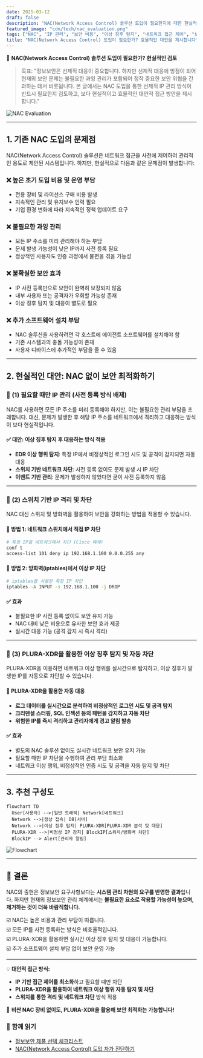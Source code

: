 ```yaml
---
date: 2025-03-12
draft: false
description: "NAC(Network Access Control) 솔루션 도입이 필요한지에 대한 현실적인 검토와 대안적 접근 방식 제안"
featured_image: "cdn/tech/nac_evaluation.png"
tags: ["NAC", "IP 관리", "보안 비용", "이상 징후 탐지", "네트워크 접근 제어", "보안 최적화"]
title: "NAC(Network Access Control) 도입이 필요한가? 효율적인 대안을 제시합니다"
---
```


📖 **NAC(Network Access Control) 솔루션 도입이 필요한가? 현실적인 검토**

> 목표: "정보보안은 선제적 대응이 중요합니다. 하지만 선제적 대응에 방점이 되어 현재의 보안 문제는 불필요한 과잉 관리가 포함되어 정작 중요한 보안 위협을 간과하는 데서 비롯됩니다. 본 글에서는 NAC 도입을 통한 선제적 IP 관리 방식이 반드시 필요한지 검토하고, 보다 현실적이고 효율적인 대안적 접근 방안을 제시합니다."

![NAC Evaluation](https://blog.plura.io/cdn/tech/nac_evaluation.png)
<!--more-->

---

## 1. 기존 NAC 도입의 문제점

NAC(Network Access Control) 솔루션은 네트워크 접근을 사전에 제어하여 관리적인 용도로 제안된 시스템입니다. 하지만, 현실적으로 다음과 같은 문제점이 발생합니다: 

### ❌ **높은 초기 도입 비용 및 운영 부담**
- 전용 장비 및 라이선스 구매 비용 발생
- 지속적인 관리 및 유지보수 인력 필요
- 기업 환경 변화에 따라 지속적인 정책 업데이트 요구

### ❌ **불필요한 과잉 관리**
- 모든 IP 주소를 미리 관리해야 하는 부담
- 문제 발생 가능성이 낮은 IP까지 사전 등록 필요
- 정상적인 사용자도 인증 과정에서 불편을 겪을 가능성

### ❌ **불확실한 보안 효과**
- IP 사전 등록만으로 보안이 완벽히 보장되지 않음
- 내부 사용자 또는 공격자가 우회할 가능성 존재
- 이상 징후 탐지 및 대응이 별도로 필요

### ❌ **추가 소프트웨어 설치 부담**
- NAC 솔루션을 사용하려면 각 호스트에 에이전트 소프트웨어를 설치해야 함
- 기존 시스템과의 충돌 가능성이 존재
- 사용자 디바이스에 추가적인 부담을 줄 수 있음

---

## 2. 현실적인 대안: NAC 없이 보안 최적화하기

### 📌 **(1) 필요할 때만 IP 관리 (사전 등록 방식 배제)**
NAC를 사용하면 모든 IP 주소를 미리 등록해야 하지만, 이는 불필요한 관리 부담을 초래합니다. 대신, 문제가 발생한 후 해당 IP 주소를 네트워크에서 격리하고 대응하는 방식이 보다 현실적입니다.

#### ✅ **대안: 이상 징후 탐지 후 대응하는 방식 적용**
- **EDR 이상 행위 탐지**: 특정 IP에서 비정상적인 로그인 시도 및 공격이 감지되면 자동 대응
- **스위치 기반 네트워크 차단**: 사전 등록 없이도 문제 발생 시 IP 차단
- **이벤트 기반 관리**: 문제가 발생하지 않았다면 굳이 사전 등록하지 않음

---

### 📌 **(2) 스위치 기반 IP 격리 및 차단**
NAC 대신 스위치 및 방화벽을 활용하여 보안을 강화하는 방법을 적용할 수 있습니다.

#### 🔹 **방법 1: 네트워크 스위치에서 직접 IP 차단**

```bash
# 특정 IP를 네트워크에서 차단 (Cisco 예제)
conf t
access-list 101 deny ip 192.168.1.100 0.0.0.255 any
```

#### 🔹 **방법 2: 방화벽(iptables)에서 이상 IP 차단**

```bash
# iptables를 사용한 특정 IP 차단
iptables -A INPUT -s 192.168.1.100 -j DROP
```

#### ✅ **효과**
- 불필요한 IP 사전 등록 없이도 보안 유지 가능
- NAC 대비 낮은 비용으로 유사한 보안 효과 제공
- 실시간 대응 가능 (공격 감지 시 즉시 격리)

---

### 📌 **(3) PLURA-XDR을 활용한 이상 징후 탐지 및 자동 차단**
PLURA-XDR을 이용하면 네트워크 이상 행위를 실시간으로 탐지하고, 이상 징후가 발생한 IP를 자동으로 차단할 수 있습니다.

#### 🔹 **PLURA-XDR을 활용한 자동 대응**
- **로그 데이터를 실시간으로 분석하여 비정상적인 로그인 시도 및 공격 탐지**
- **크리덴셜 스터핑, SQL 인젝션 등의 패턴을 감지하고 자동 차단**
- **위험한 IP를 즉시 격리하고 관리자에게 경고 알림 발송**

#### ✅ **효과**
- 별도의 NAC 솔루션 없이도 실시간 네트워크 보안 유지 가능
- 필요할 때만 IP 차단을 수행하여 관리 부담 최소화
- 네트워크 이상 행위, 비정상적인 인증 시도 및 공격을 자동 탐지 및 차단

---

## 3. 추천 구성도

```mermaid
flowchart TD
  User[사용자] -->|일반 트래픽| Network[네트워크]
  Network -->|정상 접속| DB[서버]
  Network -->|이상 징후 탐지| PLURA-XDR[PLURA-XDR 분석 및 대응]
  PLURA-XDR -->|비정상 IP 감지| BlockIP[스위치/방화벽 차단]
  BlockIP --> Alert[관리자 알림]
```

![Flowchart](https://blog.plura.io/cdn/tech/nac_evaluation-2.png)

---

## 📌 결론

NAC의 출현은 정보보안 요구사항보다는 **시스템 관리 차원의 요구를 반영한 결과**입니다. 하지만 현재의 정보보안 관리 체계에서는 **불필요한 요소로 작용할 가능성이 높으며, 제거하는 것이 더욱 바람직합니다.**

☑️ NAC는 높은 비용과 관리 부담이 따릅니다.  
☑️ 모든 IP를 사전 등록하는 방식은 비효율적입니다.  
☑️ PLURA-XDR을 활용하면 실시간 이상 징후 탐지 및 대응이 가능합니다.  
☑️ 추가 소프트웨어 설치 부담 없이 보안 운영 가능  

---

💡 **대안적 접근 방식:**
- **IP 기반 접근 제어를 최소화**하고 필요할 때만 차단
- **PLURA-XDR을 활용하여 네트워크 이상 행위 자동 탐지 및 차단**
- **스위치를 통한 격리 및 네트워크 차단** 방식 적용

🚀 **비싼 NAC 장비 없이도, PLURA-XDR을 활용해 보안 최적화는 가능합니다!**

### 📖 **함께 읽기**
- [정보보안 제품 선택 체크리스트](https://blog.plura.io/ko/column/security_product_checklist/)
- [NAC(Network Access Control) 도입 자가 진단하기](https://blog.plura.io/ko/tech/nac_evaluation_self_checklist/)
